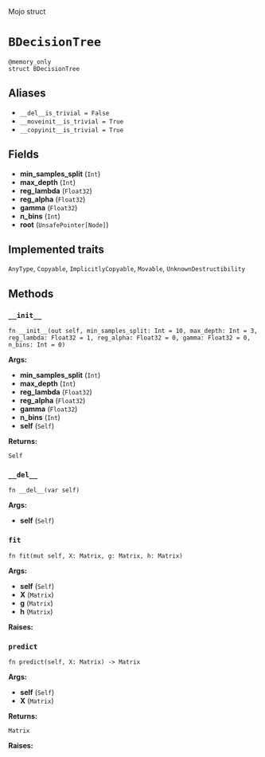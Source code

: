Mojo struct

# `BDecisionTree`

```mojo
@memory_only
struct BDecisionTree
```

## Aliases

- `__del__is_trivial = False`
- `__moveinit__is_trivial = True`
- `__copyinit__is_trivial = True`

## Fields

- **min_samples_split** (`Int`)
- **max_depth** (`Int`)
- **reg_lambda** (`Float32`)
- **reg_alpha** (`Float32`)
- **gamma** (`Float32`)
- **n_bins** (`Int`)
- **root** (`UnsafePointer[Node]`)

## Implemented traits

`AnyType`, `Copyable`, `ImplicitlyCopyable`, `Movable`, `UnknownDestructibility`

## Methods

### `__init__`

```mojo
fn __init__(out self, min_samples_split: Int = 10, max_depth: Int = 3, reg_lambda: Float32 = 1, reg_alpha: Float32 = 0, gamma: Float32 = 0, n_bins: Int = 0)
```

**Args:**

- **min_samples_split** (`Int`)
- **max_depth** (`Int`)
- **reg_lambda** (`Float32`)
- **reg_alpha** (`Float32`)
- **gamma** (`Float32`)
- **n_bins** (`Int`)
- **self** (`Self`)

**Returns:**

`Self`

### `__del__`

```mojo
fn __del__(var self)
```

**Args:**

- **self** (`Self`)

### `fit`

```mojo
fn fit(mut self, X: Matrix, g: Matrix, h: Matrix)
```

**Args:**

- **self** (`Self`)
- **X** (`Matrix`)
- **g** (`Matrix`)
- **h** (`Matrix`)

**Raises:**

### `predict`

```mojo
fn predict(self, X: Matrix) -> Matrix
```

**Args:**

- **self** (`Self`)
- **X** (`Matrix`)

**Returns:**

`Matrix`

**Raises:**


